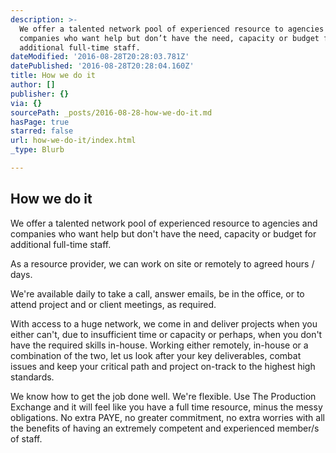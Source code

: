```yaml
---
description: >-
  We offer a talented network pool of experienced resource to agencies and
  companies who want help but don’t have the need, capacity or budget for
  additional full-time staff.
dateModified: '2016-08-28T20:28:03.781Z'
datePublished: '2016-08-28T20:28:04.160Z'
title: How we do it
author: []
publisher: {}
via: {}
sourcePath: _posts/2016-08-28-how-we-do-it.md
hasPage: true
starred: false
url: how-we-do-it/index.html
_type: Blurb

---
```

## How we do it

We offer a talented network pool of experienced resource to agencies and companies who want help but don't have the need, capacity or budget for additional full-time staff.

As a resource provider, we can work on site or remotely to agreed hours / days.

We're available daily to take a call, answer emails, be in the office, or to attend project and or client meetings, as required.

With access to a huge network, we come in and deliver projects when you either can't, due to insufficient time or capacity or perhaps, when you don't have the required skills in-house. Working either remotely, in-house or a combination of the two, let us look after your key deliverables, combat issues and keep your critical path and project on-track to the highest high standards.

We know how to get the job done well. We're flexible. Use The Production Exchange and it will feel like you have a full time resource, minus the messy obligations. No extra PAYE, no greater commitment, no extra worries with all the benefits of having an extremely competent and experienced member/s of staff.